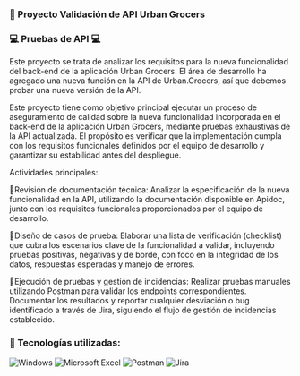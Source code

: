 ### 📌 Proyecto Validación de API Urban Grocers
### 💻 Pruebas de API 💻
Este proyecto se trata de analizar los requisitos para la nueva funcionalidad del back-end de la aplicación Urban Grocers.
El área de desarrollo ha agregado una nueva función en la API de Urban.Grocers, así que debemos probar una nueva versión de la API.

Este proyecto tiene como objetivo principal ejecutar un proceso de aseguramiento de calidad sobre la nueva funcionalidad incorporada en el back-end de la aplicación Urban Grocers, mediante pruebas exhaustivas de la API actualizada. El propósito es verificar que la implementación cumpla con los requisitos funcionales definidos por el equipo de desarrollo y garantizar su estabilidad antes del despliegue.

Actividades principales:

📌Revisión de documentación técnica: Analizar la especificación de la nueva funcionalidad en la API, utilizando la documentación disponible en Apidoc, junto con los requisitos funcionales proporcionados por el equipo de desarrollo.

📌Diseño de casos de prueba: Elaborar una lista de verificación (checklist) que cubra los escenarios clave de la funcionalidad a validar, incluyendo pruebas positivas, negativas y de borde, con foco en la integridad de los datos, respuestas esperadas y manejo de errores.

📌Ejecución de pruebas y gestión de incidencias: Realizar pruebas manuales utilizando Postman para validar los endpoints correspondientes. Documentar los resultados y reportar cualquier desviación o bug identificado a través de Jira, siguiendo el flujo de gestión de incidencias establecido.

### 🚀 Tecnologías utilizadas:

![Windows](https://img.shields.io/badge/Windows-0078D6?style=for-the-badge&logo=windows&logoColor=white)
![Microsoft Excel](https://img.shields.io/badge/Microsoft_Excel-217346?style=for-the-badge&logo=microsoft-excel&logoColor=white)
![Postman](https://img.shields.io/badge/Postman-orange?style=flat&logo=postman&logoColor=white)
![Jira](https://img.shields.io/badge/jira-%230A0FFF.svg?style=for-the-badge&logo=jira&logoColor=white)

